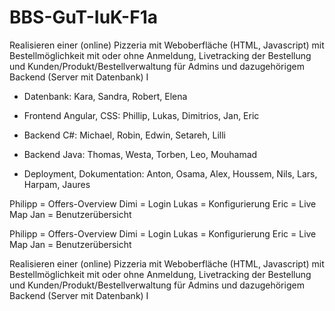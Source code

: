 # BBS-GuT-IuK-F1a

Realisieren einer (online) Pizzeria mit Weboberfläche (HTML, Javascript) mit Bestellmöglichkeit mit oder ohne Anmeldung, Livetracking der Bestellung und Kunden/Produkt/Bestellverwaltung für Admins und dazugehörigem Backend (Server mit Datenbank) I


- Datenbank: Kara, Sandra, Robert, Elena

- Frontend Angular, CSS: Phillip, Lukas, Dimitrios, Jan, Eric

- Backend C#: Michael, Robin, Edwin, Setareh, Lilli

- Backend Java: Thomas, Westa,  Torben, Leo, Mouhamad

- Deployment, Dokumentation: Anton, Osama, Alex, Houssem, Nils, Lars, Harpam, Jaures

Philipp = Offers-Overview
Dimi = Login
Lukas = Konfigurierung
Eric = Live Map
Jan = Benutzerübersicht


Philipp = Offers-Overview
Dimi = Login
Lukas = Konfigurierung
Eric = Live Map
Jan = Benutzerübersicht




Realisieren einer (online) Pizzeria mit Weboberfläche (HTML, Javascript) mit Bestellmöglichkeit mit oder ohne Anmeldung, Livetracking der Bestellung und Kunden/Produkt/Bestellverwaltung für Admins und dazugehörigem Backend (Server mit Datenbank) I

